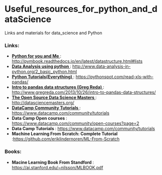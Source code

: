 # Useful_resources_for_python_and_dataScience
Links and materials for data_science and Python

### Links:
* <b> <u> Python for you and Me </u> </b> : http://pymbook.readthedocs.io/en/latest/datastructure.html#lists
* <b> <u> Data Analysis using python </u> </b> : http://www.data-analysis-in-python.org/2_basic_python.html
* <b> <u> Python Tutorials(Everything) </u> </b> : https://pythonspot.com/read-xls-with-pandas/
* <b> <u> Intro to pandas data structures (Greg Reda) </u> </b> : http://www.gregreda.com/2013/10/26/intro-to-pandas-data-structures/
* <b> <u> The Open Source Data Science Masters </u> </b> : http://datasciencemasters.org/
* <b> <u>  DataCamp Community Tutorials </u> </b>  : https://www.datacamp.com/community/tutorials
* <b>  Data Camp Open courses </b> : https://www.datacamp.com/community/open-courses?page=2
* <b> Data Camp Tutorials </b> : https://www.datacamp.com/community/tutorials
* <b> Machine Learning From Scratch: Complete Tutorial </b> :https://github.com/eriklindernoren/ML-From-Scratch


### Books:

* <b> Macine Learning Book From Standford </b> : https://ai.stanford.edu/~nilsson/MLBOOK.pdf
